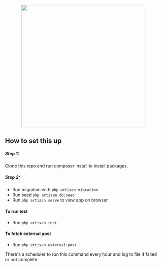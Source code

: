<p align="center"><a href="https://square1.factorialhr.com/" target="_blank"><img src="https://www.notion.so/image/https%3A%2F%2Fs3-us-west-2.amazonaws.com%2Fsecure.notion-static.com%2F334f6f31-9321-48d9-b03a-54be6a60b556%2F91470814224_1da55a8ce7e4027cbba6_132.jpg?table=block&id=0cdf0bb1-015d-4e5c-94b6-2b3fe61ee621&spaceId=036584dc-1616-4e3f-ba0b-d07c83a4c7a0&width=250&userId=&cache=v2" width="400"></a></p>

## How to set this up

##### Step 1:
Clone this repo and run composer install to install packages.

##### Step 2:
- Run migration with `php artisan migration`
- Run seed `php artisan db:seed`
- Run `php artisan serve` to view app on browser

#### To run test
- Run `php artisan test`

#### To fetch external post
- Run `php artisan external:post `

There's a scheduler to run this command every hour and log to file if failed or not complete